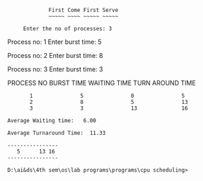
                 First Come First Serve
                 ~~~~~ ~~~~ ~~~~~ ~~~~~

         Enter the no of processes: 3

Process no: 1   Enter burst time: 5

Process no: 2   Enter burst time: 8

Process no: 3   Enter burst time: 3

 PROCESS NO      BURST TIME      WAITING TIME    TURN AROUND TIME
 ~~~~~~~~~~      ~~~~~~~~~~      ~~~~~~~~~~~~    ~~~~~~~~~~~~~~~~
        1               5               0               5
        2               8               5               13
        3               3               13              16

 Average Waiting time:   6.00

 Average Turnaround Time:  11.33

----------------
    5      13 16
----------------

D:\ai&ds\4th sem\os\lab programs\programs\cpu scheduling>
